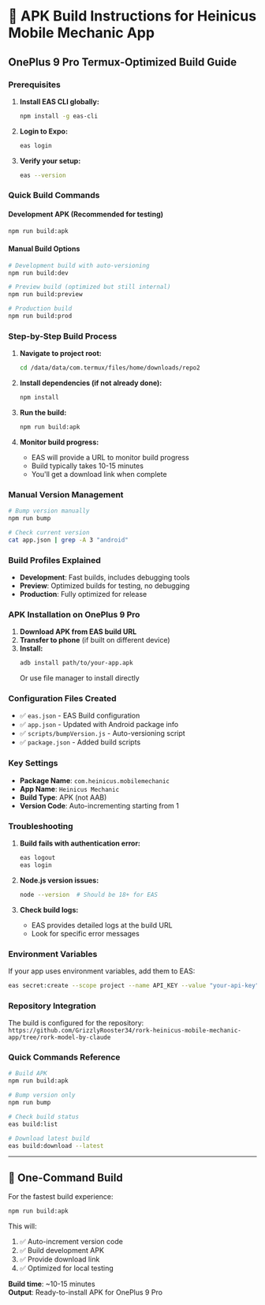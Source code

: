 # 🚀 APK Build Instructions for Heinicus Mobile Mechanic App

## OnePlus 9 Pro Termux-Optimized Build Guide

### Prerequisites

1. **Install EAS CLI globally:**
   ```bash
   npm install -g eas-cli
   ```

2. **Login to Expo:**
   ```bash
   eas login
   ```

3. **Verify your setup:**
   ```bash
   eas --version
   ```

### Quick Build Commands

#### Development APK (Recommended for testing)
```bash
npm run build:apk
```

#### Manual Build Options
```bash
# Development build with auto-versioning
npm run build:dev

# Preview build (optimized but still internal)
npm run build:preview

# Production build
npm run build:prod
```

### Step-by-Step Build Process

1. **Navigate to project root:**
   ```bash
   cd /data/data/com.termux/files/home/downloads/repo2
   ```

2. **Install dependencies (if not already done):**
   ```bash
   npm install
   ```

3. **Run the build:**
   ```bash
   npm run build:apk
   ```

4. **Monitor build progress:**
   - EAS will provide a URL to monitor build progress
   - Build typically takes 10-15 minutes
   - You'll get a download link when complete

### Manual Version Management

```bash
# Bump version manually
npm run bump

# Check current version
cat app.json | grep -A 3 "android"
```

### Build Profiles Explained

- **Development**: Fast builds, includes debugging tools
- **Preview**: Optimized builds for testing, no debugging
- **Production**: Fully optimized for release

### APK Installation on OnePlus 9 Pro

1. **Download APK from EAS build URL**
2. **Transfer to phone** (if built on different device)
3. **Install:**
   ```bash
   adb install path/to/your-app.apk
   ```
   Or use file manager to install directly

### Configuration Files Created

- ✅ `eas.json` - EAS Build configuration
- ✅ `app.json` - Updated with Android package info
- ✅ `scripts/bumpVersion.js` - Auto-versioning script
- ✅ `package.json` - Added build scripts

### Key Settings

- **Package Name**: `com.heinicus.mobilemechanic`
- **App Name**: `Heinicus Mechanic`
- **Build Type**: APK (not AAB)
- **Version Code**: Auto-incrementing starting from 1

### Troubleshooting

1. **Build fails with authentication error:**
   ```bash
   eas logout
   eas login
   ```

2. **Node.js version issues:**
   ```bash
   node --version  # Should be 18+ for EAS
   ```

3. **Check build logs:**
   - EAS provides detailed logs at the build URL
   - Look for specific error messages

### Environment Variables

If your app uses environment variables, add them to EAS:

```bash
eas secret:create --scope project --name API_KEY --value "your-api-key"
```

### Repository Integration

The build is configured for the repository:
`https://github.com/GrizzlyRooster34/rork-heinicus-mobile-mechanic-app/tree/rork-model-by-claude`

### Quick Commands Reference

```bash
# Build APK
npm run build:apk

# Bump version only
npm run bump

# Check build status
eas build:list

# Download latest build
eas build:download --latest
```

---

## 🎯 One-Command Build

For the fastest build experience:

```bash
npm run build:apk
```

This will:
1. ✅ Auto-increment version code
2. ✅ Build development APK
3. ✅ Provide download link
4. ✅ Optimized for local testing

**Build time**: ~10-15 minutes  
**Output**: Ready-to-install APK for OnePlus 9 Pro